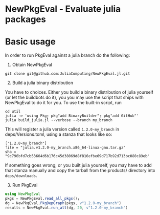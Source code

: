 # NewPkgEval - Evaluate julia packages

# Basic usage
In order to run PkgEval against a julia branch do the following:

1. Obtain NewPkgEval
```
git clone git@github.com:JuliaComputing/NewPkgEval.jl.git
```

2. Build a julia binary distribution

You have to choices. Either you build a binary distribution of julia yourself
(or let the buildbots do it), you you may use the script that ships
with NewPkgEval to do it for you. To use the built-in script,
run
```
cd util
julia -e 'using Pkg; pkg"add BinaryBuilder"; pkg"add GitHub"'
julia build_julia.jl --verbose --branch my_branch
```
This will register a julia version called `1.2.0-my_branch` in deps/Versions.toml,
using a stanza that looks like so:
```
["1.2.0-my_branch"]
file = "julia.v1.2.0-my_branch.x86_64-linux-gnu.tar.gz"
sha = "9c796bfd7cb53604d6b176c45d38069d8f816efbe69d717b92d713bc080c89eb"
```
If something goes wrong, or you built julia yourself, you may have to add that stanza
manually and copy the tarball from the products/ directory into `deps/downloads`.

3. Run PkgEval
```julia
using NewPkgEval
pkgs = NewPkgEval.read_all_pkgs();
dg = NewPkgEval.PkgDepGraph(pkgs, v"1.2.0-my_branch")
results = NewPkgEval.run_all(dg, 20, v"1.2.0-my_branch")
```
